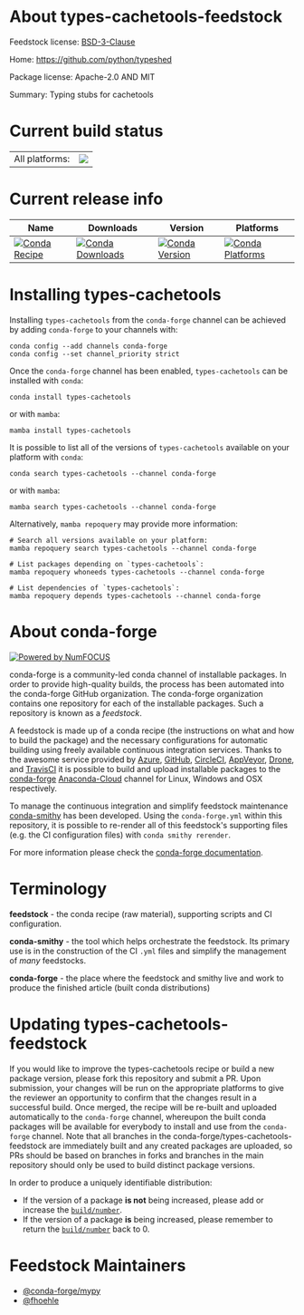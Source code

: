 About types-cachetools-feedstock
================================

Feedstock license: [BSD-3-Clause](https://github.com/conda-forge/types-cachetools-feedstock/blob/main/LICENSE.txt)

Home: https://github.com/python/typeshed

Package license: Apache-2.0 AND MIT

Summary: Typing stubs for cachetools

Current build status
====================


<table><tr><td>All platforms:</td>
    <td>
      <a href="https://dev.azure.com/conda-forge/feedstock-builds/_build/latest?definitionId=13184&branchName=main">
        <img src="https://dev.azure.com/conda-forge/feedstock-builds/_apis/build/status/types-cachetools-feedstock?branchName=main">
      </a>
    </td>
  </tr>
</table>

Current release info
====================

| Name | Downloads | Version | Platforms |
| --- | --- | --- | --- |
| [![Conda Recipe](https://img.shields.io/badge/recipe-types--cachetools-green.svg)](https://anaconda.org/conda-forge/types-cachetools) | [![Conda Downloads](https://img.shields.io/conda/dn/conda-forge/types-cachetools.svg)](https://anaconda.org/conda-forge/types-cachetools) | [![Conda Version](https://img.shields.io/conda/vn/conda-forge/types-cachetools.svg)](https://anaconda.org/conda-forge/types-cachetools) | [![Conda Platforms](https://img.shields.io/conda/pn/conda-forge/types-cachetools.svg)](https://anaconda.org/conda-forge/types-cachetools) |

Installing types-cachetools
===========================

Installing `types-cachetools` from the `conda-forge` channel can be achieved by adding `conda-forge` to your channels with:

```
conda config --add channels conda-forge
conda config --set channel_priority strict
```

Once the `conda-forge` channel has been enabled, `types-cachetools` can be installed with `conda`:

```
conda install types-cachetools
```

or with `mamba`:

```
mamba install types-cachetools
```

It is possible to list all of the versions of `types-cachetools` available on your platform with `conda`:

```
conda search types-cachetools --channel conda-forge
```

or with `mamba`:

```
mamba search types-cachetools --channel conda-forge
```

Alternatively, `mamba repoquery` may provide more information:

```
# Search all versions available on your platform:
mamba repoquery search types-cachetools --channel conda-forge

# List packages depending on `types-cachetools`:
mamba repoquery whoneeds types-cachetools --channel conda-forge

# List dependencies of `types-cachetools`:
mamba repoquery depends types-cachetools --channel conda-forge
```


About conda-forge
=================

[![Powered by
NumFOCUS](https://img.shields.io/badge/powered%20by-NumFOCUS-orange.svg?style=flat&colorA=E1523D&colorB=007D8A)](https://numfocus.org)

conda-forge is a community-led conda channel of installable packages.
In order to provide high-quality builds, the process has been automated into the
conda-forge GitHub organization. The conda-forge organization contains one repository
for each of the installable packages. Such a repository is known as a *feedstock*.

A feedstock is made up of a conda recipe (the instructions on what and how to build
the package) and the necessary configurations for automatic building using freely
available continuous integration services. Thanks to the awesome service provided by
[Azure](https://azure.microsoft.com/en-us/services/devops/), [GitHub](https://github.com/),
[CircleCI](https://circleci.com/), [AppVeyor](https://www.appveyor.com/),
[Drone](https://cloud.drone.io/welcome), and [TravisCI](https://travis-ci.com/)
it is possible to build and upload installable packages to the
[conda-forge](https://anaconda.org/conda-forge) [Anaconda-Cloud](https://anaconda.org/)
channel for Linux, Windows and OSX respectively.

To manage the continuous integration and simplify feedstock maintenance
[conda-smithy](https://github.com/conda-forge/conda-smithy) has been developed.
Using the ``conda-forge.yml`` within this repository, it is possible to re-render all of
this feedstock's supporting files (e.g. the CI configuration files) with ``conda smithy rerender``.

For more information please check the [conda-forge documentation](https://conda-forge.org/docs/).

Terminology
===========

**feedstock** - the conda recipe (raw material), supporting scripts and CI configuration.

**conda-smithy** - the tool which helps orchestrate the feedstock.
                   Its primary use is in the construction of the CI ``.yml`` files
                   and simplify the management of *many* feedstocks.

**conda-forge** - the place where the feedstock and smithy live and work to
                  produce the finished article (built conda distributions)


Updating types-cachetools-feedstock
===================================

If you would like to improve the types-cachetools recipe or build a new
package version, please fork this repository and submit a PR. Upon submission,
your changes will be run on the appropriate platforms to give the reviewer an
opportunity to confirm that the changes result in a successful build. Once
merged, the recipe will be re-built and uploaded automatically to the
`conda-forge` channel, whereupon the built conda packages will be available for
everybody to install and use from the `conda-forge` channel.
Note that all branches in the conda-forge/types-cachetools-feedstock are
immediately built and any created packages are uploaded, so PRs should be based
on branches in forks and branches in the main repository should only be used to
build distinct package versions.

In order to produce a uniquely identifiable distribution:
 * If the version of a package **is not** being increased, please add or increase
   the [``build/number``](https://docs.conda.io/projects/conda-build/en/latest/resources/define-metadata.html#build-number-and-string).
 * If the version of a package **is** being increased, please remember to return
   the [``build/number``](https://docs.conda.io/projects/conda-build/en/latest/resources/define-metadata.html#build-number-and-string)
   back to 0.

Feedstock Maintainers
=====================

* [@conda-forge/mypy](https://github.com/conda-forge/mypy/)
* [@fhoehle](https://github.com/fhoehle/)

